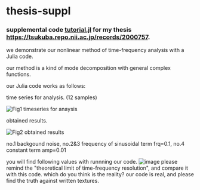 # thesis-suppl

### supplemental code [tutorial.jl](https://github.com/fishiyama/thesis-suppl/blob/main/tutorial.jl) for my thesis https://tsukuba.repo.nii.ac.jp/records/2000757.

we demonstrate our nonlinear method of time-frequency analysis with a Julia code.

our method is a kind of mode decomposition with general complex functions.

our Julia code works as follows:

time series for analysis. (12 samples)

![Fig1 timeseries for anaysis](https://user-images.githubusercontent.com/111185366/192537801-fb49c8c7-c94a-47d9-b027-faaf73d3d53d.png)

obtained results.

![Fig2 obtained results](https://user-images.githubusercontent.com/111185366/192537829-617fd562-6fa0-4766-80ac-1178ae0e1245.png)

no.1 backgound noise, no.2&3 frequency of sinusoidal term frq=0.1, no.4 constant term amp=0.01
 
you will find following values with runnning our code.
![image](https://user-images.githubusercontent.com/111185366/193454046-6604d2aa-f803-40c6-88f4-d7c13eb85da3.png)
please remind the "theoretical limit of time-frequency resolution", and compare it with this code.
which do you think is the reality? our code is real, and please find the truth against written textures.
